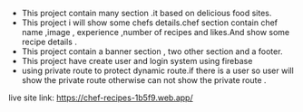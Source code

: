 - This project contain many section .it based on delicious food sites.
- This project i will show some chefs details.chef section contain chef name ,image , experience ,number of recipes and likes.And show some recipe details .
- This project contain a banner section , two other section and a footer.
- This project have create user and login system using firebase
- using private route to protect dynamic route.if there is a user so user will show the private route otherwise can not show the private route .

live site link: https://chef-recipes-1b5f9.web.app/
